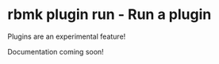 
# rbmk plugin run - Run a plugin

Plugins are an experimental feature!

Documentation coming soon!
